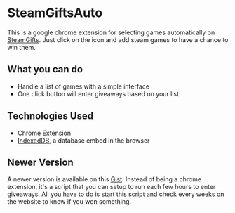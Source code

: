 SteamGiftsAuto
===================

This is a google chrome extension for selecting games automatically on [SteamGifts](http://www.steamgifts.com/). Just click on the icon and add steam games to have a chance to win them.

## What you can do

- Handle a list of games with a simple interface
- One click button will enter giveaways based on your list


## Technologies Used

 - Chrome Extension
 - [IndexedDB](https://developer.mozilla.org/fr/docs/IndexedDB), a database embed in the browser

## Newer Version

A newer version is available on this [Gist](https://gist.github.com/Freelix/0eb643a753902026982a). Instead of being a chrome extension, it's a script that you can setup to run each few hours to enter giveaways. All you have to do is start this script and check every weeks on the website to know if you won something.
